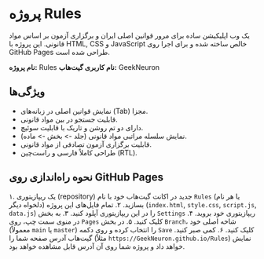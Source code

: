 # پروژه Rules

یک وب اپلیکیشن ساده برای مرور قوانین اصلی ایران و برگزاری آزمون بر اساس مواد قانونی. این پروژه با HTML, CSS و JavaScript خالص ساخته شده و برای اجرا روی GitHub Pages طراحی شده است.

**نام پروژه:** Rules
**نام کاربری گیت‌هاب:** GeekNeuron

## ویژگی‌ها

- نمایش قوانین اصلی در زبانه‌های (Tab) مجزا.
- قابلیت جستجو در بین مواد قانونی.
- دارای دو تم روشن و تاریک با قابلیت سوئیچ.
- نمایش سلسله مراتبی مواد قانونی (جلد -> بخش -> ماده).
- قابلیت برگزاری آزمون تصادفی از مواد قانونی.
- طراحی کاملاً فارسی و راست‌چین (RTL).

## نحوه راه‌اندازی روی GitHub Pages

۱.  یک ریپازیتوری (repository) جدید در اکانت گیت‌هاب خود با نام `Rules` (یا هر نام دلخواه دیگر) بسازید.
۲.  تمام فایل‌های این پروژه (`index.html`, `style.css`, `script.js`, `data.js`) را در این ریپازیتوری آپلود کنید.
۳.  به بخش `Settings` ریپازیتوری خود بروید.
۴.  در منوی سمت چپ، روی `Pages` کلیک کنید.
۵.  در بخش `Branch`، شاخه اصلی خود (معمولاً `main` یا `master`) را انتخاب کرده و روی دکمه `Save` کلیک کنید.
۶.  کمی صبر کنید. گیت‌هاب آدرس صفحه شما را (مثلاً `https://GeekNeuron.github.io/Rules`) نمایش خواهد داد و پروژه شما روی آن آدرس قابل مشاهده خواهد بود.
